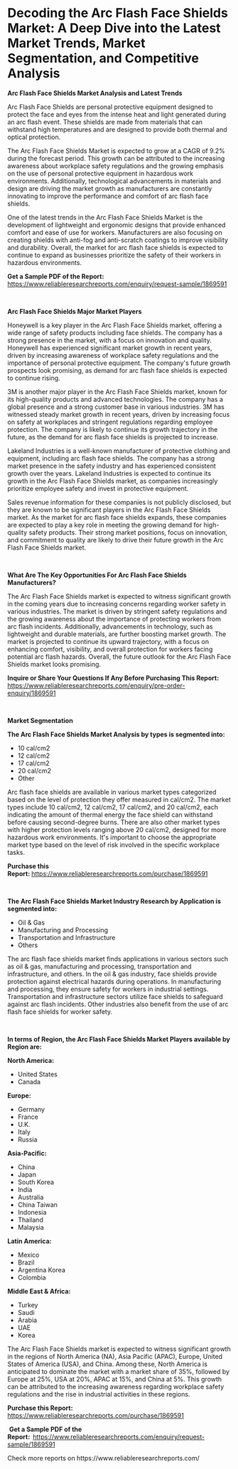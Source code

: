 <p><h1>Decoding the Arc Flash Face Shields Market: A Deep Dive into the Latest Market Trends, Market Segmentation, and Competitive Analysis</h1></p><p><strong>Arc Flash Face Shields Market Analysis and Latest Trends</strong></p>
<p><p>Arc Flash Face Shields are personal protective equipment designed to protect the face and eyes from the intense heat and light generated during an arc flash event. These shields are made from materials that can withstand high temperatures and are designed to provide both thermal and optical protection.</p><p>The Arc Flash Face Shields Market is expected to grow at a CAGR of 9.2% during the forecast period. This growth can be attributed to the increasing awareness about workplace safety regulations and the growing emphasis on the use of personal protective equipment in hazardous work environments. Additionally, technological advancements in materials and design are driving the market growth as manufacturers are constantly innovating to improve the performance and comfort of arc flash face shields.</p><p>One of the latest trends in the Arc Flash Face Shields Market is the development of lightweight and ergonomic designs that provide enhanced comfort and ease of use for workers. Manufacturers are also focusing on creating shields with anti-fog and anti-scratch coatings to improve visibility and durability. Overall, the market for arc flash face shields is expected to continue to expand as businesses prioritize the safety of their workers in hazardous environments.</p></p>
<p><strong>Get a Sample PDF of the Report:&nbsp;</strong> <a href="https://www.reliableresearchreports.com/enquiry/request-sample/1869591">https://www.reliableresearchreports.com/enquiry/request-sample/1869591</a></p>
<p>&nbsp;</p>
<p><strong>Arc Flash Face Shields Major Market Players</strong></p>
<p><p>Honeywell is a key player in the Arc Flash Face Shields market, offering a wide range of safety products including face shields. The company has a strong presence in the market, with a focus on innovation and quality. Honeywell has experienced significant market growth in recent years, driven by increasing awareness of workplace safety regulations and the importance of personal protective equipment. The company's future growth prospects look promising, as demand for arc flash face shields is expected to continue rising.</p><p>3M is another major player in the Arc Flash Face Shields market, known for its high-quality products and advanced technologies. The company has a global presence and a strong customer base in various industries. 3M has witnessed steady market growth in recent years, driven by increasing focus on safety at workplaces and stringent regulations regarding employee protection. The company is likely to continue its growth trajectory in the future, as the demand for arc flash face shields is projected to increase.</p><p>Lakeland Industries is a well-known manufacturer of protective clothing and equipment, including arc flash face shields. The company has a strong market presence in the safety industry and has experienced consistent growth over the years. Lakeland Industries is expected to continue its growth in the Arc Flash Face Shields market, as companies increasingly prioritize employee safety and invest in protective equipment.</p><p>Sales revenue information for these companies is not publicly disclosed, but they are known to be significant players in the Arc Flash Face Shields market. As the market for arc flash face shields expands, these companies are expected to play a key role in meeting the growing demand for high-quality safety products. Their strong market positions, focus on innovation, and commitment to quality are likely to drive their future growth in the Arc Flash Face Shields market.</p></p>
<p>&nbsp;</p>
<p><strong>What Are The Key Opportunities For Arc Flash Face Shields Manufacturers?</strong></p>
<p><p>The Arc Flash Face Shields market is expected to witness significant growth in the coming years due to increasing concerns regarding worker safety in various industries. The market is driven by stringent safety regulations and the growing awareness about the importance of protecting workers from arc flash incidents. Additionally, advancements in technology, such as lightweight and durable materials, are further boosting market growth. The market is projected to continue its upward trajectory, with a focus on enhancing comfort, visibility, and overall protection for workers facing potential arc flash hazards. Overall, the future outlook for the Arc Flash Face Shields market looks promising.</p></p>
<p><strong>Inquire or Share Your Questions If Any Before Purchasing This Report:</strong> <a href="https://www.reliableresearchreports.com/enquiry/pre-order-enquiry/1869591">https://www.reliableresearchreports.com/enquiry/pre-order-enquiry/1869591</a></p>
<p>&nbsp;</p>
<p><strong>Market Segmentation</strong></p>
<p><strong>The Arc Flash Face Shields Market Analysis by types is segmented into:</strong></p>
<p><ul><li>10 cal/cm2</li><li>12 cal/cm2</li><li>17 cal/cm2</li><li>20 cal/cm2</li><li>Other</li></ul></p>
<p><p>Arc flash face shields are available in various market types categorized based on the level of protection they offer measured in cal/cm2. The market types include 10 cal/cm2, 12 cal/cm2, 17 cal/cm2, and 20 cal/cm2, each indicating the amount of thermal energy the face shield can withstand before causing second-degree burns. There are also other market types with higher protection levels ranging above 20 cal/cm2, designed for more hazardous work environments. It's important to choose the appropriate market type based on the level of risk involved in the specific workplace tasks.</p></p>
<p><strong>Purchase this Report:&nbsp;</strong><a href="https://www.reliableresearchreports.com/purchase/1869591">https://www.reliableresearchreports.com/purchase/1869591</a></p>
<p>&nbsp;</p>
<p><strong>The Arc Flash Face Shields Market Industry Research by Application is segmented into:</strong></p>
<p><ul><li>Oil & Gas</li><li>Manufacturing and Processing</li><li>Transportation and Infrastructure</li><li>Others</li></ul></p>
<p><p>The arc flash face shields market finds applications in various sectors such as oil & gas, manufacturing and processing, transportation and infrastructure, and others. In the oil & gas industry, face shields provide protection against electrical hazards during operations. In manufacturing and processing, they ensure safety for workers in industrial settings. Transportation and infrastructure sectors utilize face shields to safeguard against arc flash incidents. Other industries also benefit from the use of arc flash face shields for worker safety.</p></p>
<p>&nbsp;</p>
<p><strong>In terms of Region, the Arc Flash Face Shields Market Players available by Region are:</strong></p>
<p>
    <p> <strong> North America: </strong>
        <ul>
            <li>United States</li>
            <li>Canada</li>
        </ul>
        </p> 
    <p> <strong> Europe: </strong>
        <ul>
            <li>Germany</li>
            <li>France</li>
            <li>U.K.</li>
            <li>Italy</li>
            <li>Russia</li>
        </ul>
        </p> 
    <p> <strong> Asia-Pacific: </strong>
        <ul>
            <li>China</li>
            <li>Japan</li>
            <li>South Korea</li>
            <li>India</li>
            <li>Australia</li>
            <li>China Taiwan</li>
            <li>Indonesia</li>
            <li>Thailand</li>
            <li>Malaysia</li>
        </ul>
        </p> 
    <p> <strong> Latin America: </strong>
        <ul>
            <li>Mexico</li>
            <li>Brazil</li>
            <li>Argentina Korea</li>
            <li>Colombia</li>
        </ul>
        </p> 
    <p> <strong> Middle East & Africa: </strong>
        <ul>
            <li>Turkey</li>
            <li>Saudi</li>
            <li>Arabia</li>
            <li>UAE</li>
            <li>Korea</li>
        </ul>
    </p>
    </p>
<p><p>The Arc Flash Face Shields market is expected to witness significant growth in the regions of North America (NA), Asia Pacific (APAC), Europe, United States of America (USA), and China. Among these, North America is anticipated to dominate the market with a market share of 35%, followed by Europe at 25%, USA at 20%, APAC at 15%, and China at 5%. This growth can be attributed to the increasing awareness regarding workplace safety regulations and the rise in industrial activities in these regions.</p></p>
<p><strong>Purchase this Report: </strong><a href="https://www.reliableresearchreports.com/purchase/1869591">https://www.reliableresearchreports.com/purchase/1869591</a></p>
<p>&nbsp;<strong>Get a Sample PDF of the Report:&nbsp;&nbsp;</strong><a href="https://www.reliableresearchreports.com/enquiry/request-sample/1869591">https://www.reliableresearchreports.com/enquiry/request-sample/1869591</a></p>
<p><strong></strong></p>
<p>Check more reports on https://www.reliableresearchreports.com/</p>